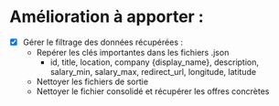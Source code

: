 # Amélioration à apporter :

 - [x] Gérer le filtrage des données récupérées :
   - Repérer les clés importantes dans les fichiers .json
     - id, title, location, company {display_name}, description, salary_min, salary_max,
     redirect_url, longitude, latitude
   - Nettoyer les fichiers de sortie
   - Nettoyer le fichier consolidé et récupérer les offres concrètes